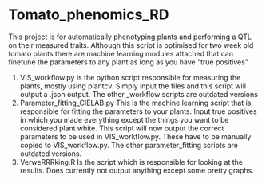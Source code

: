 # Tomato_phenomics_RD

This project is for automatically phenotyping plants and performing a QTL on their measured traits.
Although this script is optimised for two week old tomato plants there are machine learning modules attached that
can finetune the parameters to any plant as long as you have "true positives"

1. VIS_workflow.py
is the python script responsible for measuring the plants, mostly using plantcv. Simply input the files and
this script will output a .json output. The other _workflow scripts are outdated versions
2. Parameter_fitting_CIELAB.py
This is the machine learning script that is responsible for fitting the parameters to your plants. Input true positives
in which you made everything except the things you want to be considered plant white. This script will now output the correct
parameters to be used in VIS_workflow.py. These have to be manually copied to VIS_workflow.py. The other parameter_fitting
scripts are outdated versions.
3. VerweRRRking.R
Is the script which is responsible for looking at the results. Does currently not output anything except some pretty graphs.
